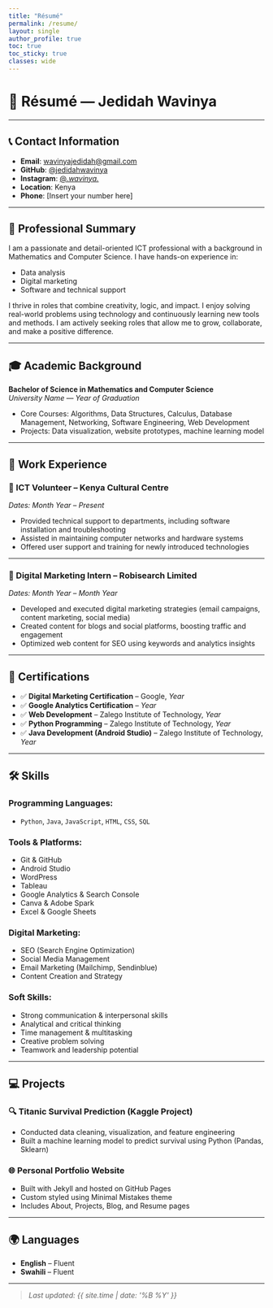 ```yaml
---
title: "Résumé"
permalink: /resume/
layout: single
author_profile: true
toc: true
toc_sticky: true
classes: wide
---
```


# 💼 Résumé — Jedidah Wavinya

---

## 📞 Contact Information

- **Email**: [wavinyajedidah@gmail.com](mailto:wavinyajedidah@gmail.com)  
- **GitHub**: [@jedidahwavinya](https://github.com/jedidahwavinya)  
- **Instagram**: [@_.wavinya._](https://instagram.com/_.wavinya._)  
- **Location**: Kenya  
- **Phone**: [Insert your number here]

---

## 🧭 Professional Summary

I am a passionate and detail-oriented ICT professional with a background in Mathematics and Computer Science. I have hands-on experience in:

- Data analysis  
- Digital marketing  
- Software and technical support  

I thrive in roles that combine creativity, logic, and impact. I enjoy solving real-world problems using technology and continuously learning new tools and methods. I am actively seeking roles that allow me to grow, collaborate, and make a positive difference.

---

## 🎓 Academic Background

**Bachelor of Science in Mathematics and Computer Science**  
*University Name* — *Year of Graduation*

- Core Courses: Algorithms, Data Structures, Calculus, Database Management, Networking, Software Engineering, Web Development  
- Projects: Data visualization, website prototypes, machine learning model

---

## 💼 Work Experience

### 📍 ICT Volunteer – Kenya Cultural Centre  
*Dates: Month Year – Present*

- Provided technical support to departments, including software installation and troubleshooting  
- Assisted in maintaining computer networks and hardware systems  
- Offered user support and training for newly introduced technologies

---

### 📍 Digital Marketing Intern – Robisearch Limited  
*Dates: Month Year – Month Year*

- Developed and executed digital marketing strategies (email campaigns, content marketing, social media)  
- Created content for blogs and social platforms, boosting traffic and engagement  
- Optimized web content for SEO using keywords and analytics insights

---

## 📜 Certifications

- ✅ **Digital Marketing Certification** – Google, *Year*  
- ✅ **Google Analytics Certification** – *Year*  
- ✅ **Web Development** – Zalego Institute of Technology, *Year*  
- ✅ **Python Programming** – Zalego Institute of Technology, *Year*  
- ✅ **Java Development (Android Studio)** – Zalego Institute of Technology, *Year*  

---

## 🛠 Skills

### Programming Languages:
- `Python`, `Java`, `JavaScript`, `HTML`, `CSS`, `SQL`

### Tools & Platforms:
- Git & GitHub  
- Android Studio  
- WordPress  
- Tableau  
- Google Analytics & Search Console  
- Canva & Adobe Spark  
- Excel & Google Sheets

### Digital Marketing:
- SEO (Search Engine Optimization)  
- Social Media Management  
- Email Marketing (Mailchimp, Sendinblue)  
- Content Creation and Strategy

### Soft Skills:
- Strong communication & interpersonal skills  
- Analytical and critical thinking  
- Time management & multitasking  
- Creative problem solving  
- Teamwork and leadership potential  

---

## 💻 Projects

### 🔍 **Titanic Survival Prediction (Kaggle Project)**
- Conducted data cleaning, visualization, and feature engineering  
- Built a machine learning model to predict survival using Python (Pandas, Sklearn)

### 🌐 **Personal Portfolio Website**
- Built with Jekyll and hosted on GitHub Pages  
- Custom styled using Minimal Mistakes theme  
- Includes About, Projects, Blog, and Resume pages

---

## 🌍 Languages

- **English** – Fluent  
- **Swahili** – Fluent

---

> _Last updated: {{ site.time | date: '%B %Y' }}_
